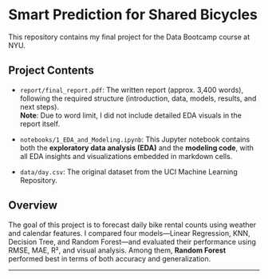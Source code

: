 # Smart Prediction for Shared Bicycles

This repository contains my final project for the Data Bootcamp course at NYU.

## Project Contents

- `report/final_report.pdf`: The written report (approx. 3,400 words), following the required structure (introduction, data, models, results, and next steps).  
  **Note**: Due to word limit, I did not include detailed EDA visuals in the report itself.

- `notebooks/1_EDA_and_Modeling.ipynb`: This Jupyter notebook contains both the **exploratory data analysis (EDA)** and the **modeling code**, with all EDA insights and visualizations embedded in markdown cells.

- `data/day.csv`: The original dataset from the UCI Machine Learning Repository.

## Overview

The goal of this project is to forecast daily bike rental counts using weather and calendar features. I compared four models—Linear Regression, KNN, Decision Tree, and Random Forest—and evaluated their performance using RMSE, MAE, R², and visual analysis. Among them, **Random Forest** performed best in terms of both accuracy and generalization.

---

